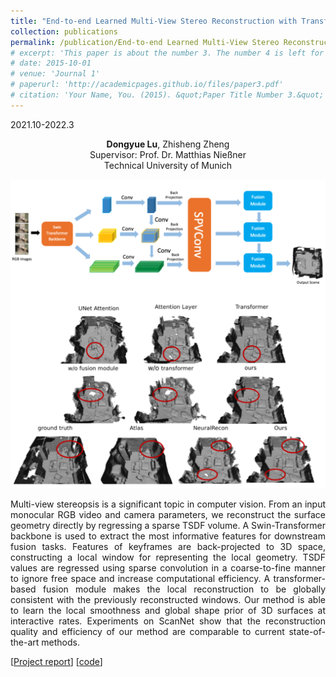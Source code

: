 ```yaml
---
title: "End-to-end Learned Multi-View Stereo Reconstruction with Transformers"
collection: publications
permalink: /publication/End-to-end Learned Multi-View Stereo Reconstruction with Transformers
# excerpt: 'This paper is about the number 3. The number 4 is left for future work.'
# date: 2015-10-01
# venue: 'Journal 1'
# paperurl: 'http://academicpages.github.io/files/paper3.pdf'
# citation: 'Your Name, You. (2015). &quot;Paper Title Number 3.&quot; <i>Journal 1</i>. 1(3).'
---
```


2021.10-2022.3

<center>
<b>Dongyue Lu</b>, Zhisheng Zheng <br /> 
Supervisor: Prof. Dr. Matthias Nießner <br /> 
Technical University of Munich 
</center>

<!-- <p align = "center">
<img src = ../files/overview.png alt = 'scene' height = 10% width = 80% />
<img src = ../files/result.png alt = 'scene' height = 10% width = 80% />
</p> -->

![mvs](../files/mvs.png)

<p align = "justify"> 
Multi-view stereopsis is a significant topic in computer
vision. From an input monocular RGB video and camera
parameters, we reconstruct the surface geometry directly
by regressing a sparse TSDF volume. A Swin-Transformer
backbone is used to extract the most informative features
for downstream fusion tasks. Features of keyframes are
back-projected to 3D space, constructing a local window
for representing the local geometry. TSDF values are regressed using sparse convolution in a coarse-to-fine manner to ignore free space and increase computational efficiency. A transformer-based fusion module makes the local
reconstruction to be globally consistent with the previously
reconstructed windows. Our method is able to learn the local smoothness and global shape prior of 3D surfaces at
interactive rates. Experiments on ScanNet show that the reconstruction quality and efficiency of our method are comparable to current state-of-the-art methods.
</p>

[[Project report](http://dylanorange.github.io/files/mvs.pdf)]
[[code](https://github.com/DylanOrange/End-to-end-Learned-Multi-View-Stereo-Reconstruction-with-Transformers)]
